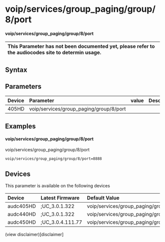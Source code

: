 ﻿---
description: voip/services/group_paging/group/8/port
search: false
---

# voip/services/group_paging/group/8/port

#### voip/services/group_paging/group/8/port


| This Parameter has not been documented yet, please refer to the audiocodes site to determin usage.  | 
| :--- |

## Syntax

## Parameters
|Device|Parameter|value|Description|
|:---|:---|:---|:---|
| 405HD | voip/services/group_paging/group/8/port |  |  |

## Examples
#### voip/services/group_paging/group/8/port

voip/services/group_paging/group/8/port

```
voip/services/group_paging/group/8/port=8888
```

## Devices
This parameter is available on the following devices

| Device | Latest Firmware | Default Value |
|:---|:---|:---|
| audc405HD | ;UC_3.0.1.322 | voip/services/group_paging/group/8/port=8888 
| audc440HD | ;UC_3.0.1.322 | voip/services/group_paging/group/8/port=8888 
| audc450HD | ;UC_3.0.4.111.77 | voip/services/group_paging/group/8/port=8888 

(view disclaimer)[disclaimer]
